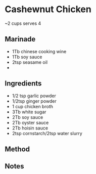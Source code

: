 # Cashewnut Chicken

~2 cups
serves 4

## Marinade

* 1Tb chinese cooking wine
* 1Tb soy sauce
* 2tsp seasame oil
* 
## Ingredients

* 1/2 tsp garlic powder
* 1/2tsp ginger powder
* 1 cup chicken broth
* 3Tb white sugar
* 2Tb soy sauce
* 2Tb oyster sauce
* 2Tb hoisin sauce
* 2tsp cornstarch/2tsp water slurry

## Method


## Notes

